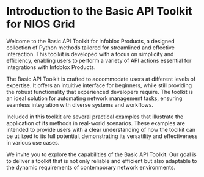 # **Introduction to the Basic API Toolkit for NIOS Grid**

Welcome to the Basic API Toolkit for Infoblox Products, a designed collection of Python methods tailored for
streamlined and effective interaction. This toolkit is developed with a focus on simplicity and
efficiency, enabling users to perform a variety of API actions essential for integrations with Infoblox Products.

The Basic API Toolkit is crafted to accommodate users at different levels of expertise. It offers an intuitive interface
for beginners, while still providing the robust functionality that experienced developers require. The toolkit is an
ideal solution for automating network management tasks, ensuring seamless integration with diverse systems and
workflows.

Included in this toolkit are several practical examples that illustrate the application of its methods in real-world
scenarios. These examples are intended to provide users with a clear understanding of how the toolkit can be utilized
to its full potential, demonstrating its versatility and effectiveness in various use cases.

We invite you to explore the capabilities of the Basic API Toolkit. Our goal is to deliver a toolkit that
is not only reliable and efficient but also adaptable to the dynamic requirements of contemporary network environments.


